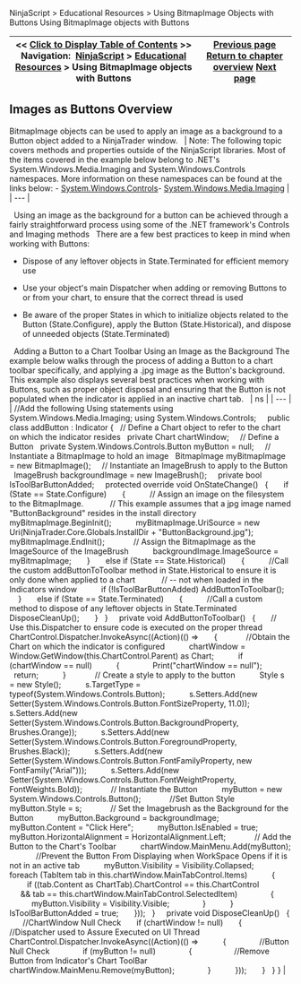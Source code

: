 ﻿
NinjaScript \> Educational Resources \> Using BitmapImage Objects with Buttons
Using BitmapImage objects with Buttons

| \<\< [Click to Display Table of Contents](using_bitmapimage_objects_with_buttons.md) \>\> **Navigation:**     [NinjaScript](ninjascript-1.md) \> [Educational Resources](educational_resources-1.md) \> Using BitmapImage objects with Buttons | [Previous page](using_atm_strategies-1.md) [Return to chapter overview](educational_resources-1.md) [Next page](using_historical_bid_ask_serie-1.md) |
| --- | --- |

## Images as Buttons Overview
BitmapImage objects can be used to apply an image as a background to a Button object added to a NinjaTrader window.
 
| Note: The following topic covers methods and properties outside of the NinjaScript libraries. Most of the items covered in the example below belong to .NET's System.Windows.Media.Imaging and System.Windows.Controls namespaces. More information on these namespaces can be found at the links below: - [System.Windows.Controls](https://msdn.microsoft.com/en-us/library/system.windows.controls(v=vs.110).aspx)- [System.Windows.Media.Imaging](https://msdn.microsoft.com/en-us/library/system.windows.media.imaging(v=vs.110).aspx) |
| --- |

 
Using an image as the background for a button can be achieved through a fairly straightforward process using some of the .NET framework's Controls and Imaging methods
 
There are a few best practices to keep in mind when working with Buttons:
- Dispose of any leftover objects in State.Terminated for efficient memory use

- Use your object's main Dispatcher when adding or removing Buttons to or from your chart, to ensure that the correct thread is used

- Be aware of the proper States in which to initialize objects related to the Button (State.Configure), apply the Button (State.Historical), and dispose of unneeded objects (State.Terminated)

 
Adding a Button to a Chart Toolbar Using an Image as the Background
The example below walks through the process of adding a Button to a chart toolbar specifically, and applying a .jpg image as the Button's background. This example also displays several best practices when working with Buttons, such as proper object disposal and ensuring that the Button is not populated when the indicator is applied in an inactive chart tab.
 
| ns |
| --- |
| //Add the following Using statements using System.Windows.Media.Imaging; using System.Windows.Controls;     public class addButton : Indicator {    // Define a Chart object to refer to the chart on which the indicator resides    private Chart chartWindow;      // Define a Button    private System.Windows.Controls.Button myButton \= null;      // Instantiate a BitmapImage to hold an image     BitmapImage myBitmapImage \= new BitmapImage();      // Instantiate an ImageBrush to apply to the Button    ImageBrush backgroundImage \= new ImageBrush();      private bool IsToolBarButtonAdded;      protected override void OnStateChange()    {        if (State \=\= State.Configure)        {            // Assign an image on the filesystem to the BitmapImage.              // This example assumes that a jpg image named "ButtonBackground" resides in the install directory            myBitmapImage.BeginInit();            myBitmapImage.UriSource \= new Uri(NinjaTrader.Core.Globals.InstallDir \+ "ButtonBackground.jpg");            myBitmapImage.EndInit();              // Assign the BitmapImage as the ImageSource of the ImageBrush            backgroundImage.ImageSource \= myBitmapImage;        }        else if (State \=\= State.Historical)        {            //Call the custom addButtonToToolbar method in State.Historical to ensure it is only done when applied to a chart              // \-\- not when loaded in the Indicators window            if (!IsToolBarButtonAdded) AddButtonToToolbar();        }        else if (State \=\= State.Terminated)        {            //Call a custom method to dispose of any leftover objects in State.Terminated            DisposeCleanUp();        }    }      private void AddButtonToToolbar()    {        // Use this.Dispatcher to ensure code is executed on the proper thread        ChartControl.Dispatcher.InvokeAsync((Action)(() \=\>        {              //Obtain the Chart on which the indicator is configured            chartWindow \= Window.GetWindow(this.ChartControl.Parent) as Chart;            if (chartWindow \=\= null)            {                Print("chartWindow \=\= null");                return;            }              // Create a style to apply to the button            Style s \= new Style();            s.TargetType \= typeof(System.Windows.Controls.Button);            s.Setters.Add(new Setter(System.Windows.Controls.Button.FontSizeProperty, 11\.0));            s.Setters.Add(new Setter(System.Windows.Controls.Button.BackgroundProperty, Brushes.Orange));            s.Setters.Add(new Setter(System.Windows.Controls.Button.ForegroundProperty, Brushes.Black));            s.Setters.Add(new Setter(System.Windows.Controls.Button.FontFamilyProperty, new FontFamily("Arial")));            s.Setters.Add(new Setter(System.Windows.Controls.Button.FontWeightProperty, FontWeights.Bold));              // Instantiate the Button            myButton \= new System.Windows.Controls.Button();              //Set Button Style                         myButton.Style \= s;              // Set the Imagebrush as the Background for the Button            myButton.Background \= backgroundImage;              myButton.Content \= "Click Here";            myButton.IsEnabled \= true;            myButton.HorizontalAlignment \= HorizontalAlignment.Left;              // Add the Button to the Chart's Toolbar            chartWindow.MainMenu.Add(myButton);              //Prevent the Button From Displaying when WorkSpace Opens if it is not in an active tab            myButton.Visibility \= Visibility.Collapsed;            foreach (TabItem tab in this.chartWindow.MainTabControl.Items)            {                if ((tab.Content as ChartTab).ChartControl \=\= this.ChartControl                      \&\& tab \=\= this.chartWindow.MainTabControl.SelectedItem)                {                    myButton.Visibility \= Visibility.Visible;                }            }            IsToolBarButtonAdded \= true;        }));    }      private void DisposeCleanUp()    {        //ChartWindow Null Check        if (chartWindow !\= null)        {            //Dispatcher used to Assure Executed on UI Thread            ChartControl.Dispatcher.InvokeAsync((Action)(() \=\>            {                //Button Null Check                if (myButton !\= null)                {                    //Remove Button from Indicator's Chart ToolBar                    chartWindow.MainMenu.Remove(myButton);                }            }));        }    } } |

